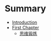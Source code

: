 # Summary

* [Introduction](README.md)
* [First Chapter](chapter1.md)
  * [思维锻炼](chapter1/si-wei-duan-lian.md)

